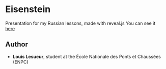 # Eisenstein
Presentation for my Russian lessons, made with reveal.js
You can see it [here](https://louislesueur.github.io/Eisenstein/)

## Author
+ **Louis Lesueur**, student at the École Nationale des Ponts et Chaussées (ENPC)
